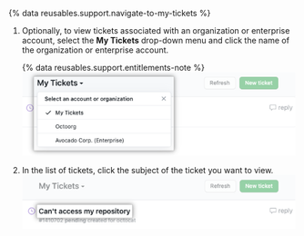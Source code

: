 {% data reusables.support.navigate-to-my-tickets %}
1. Optionally, to view tickets associated with an organization or enterprise account, select the **My Tickets** drop-down menu and click the name of the organization or enterprise account. 

   {% data reusables.support.entitlements-note %}
   ![Screenshot of the "My Tickets" dropdown menu.](/assets/images/help/support/ticket-context.png)
1. In the list of tickets, click the subject of the ticket you want to view.
![Screenshot showing a list of support tickets with the subject highlighted.](/assets/images/help/support/my-tickets-list.png)
